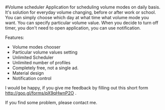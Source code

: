 #Volume scheduler
Application for scheduling volume modes on daily basis. It's solution for everyday volume changing,
before or after work or school. You can simply choose which day at what time what volume mode you want.
You can specify particular volume value. When you decide to turn off timer, you don't need to open application, 
you can use notification.

Features:
- Volume modes chooser
- Particular volume values setting
- Unlimited Scheduler
- Unlimited number of profiles
- Completely free, not a single ad.
- Material design
- Notification control

I would be happy, if you give me feedback by filling out this short form http://goo.gl/forms/pX9qHwnP2O .

If you find some problem, please contact me.
